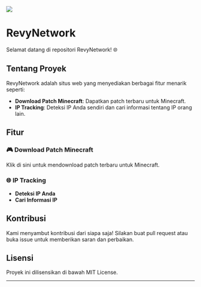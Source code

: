 <img src="https://share.creavite.co/66d597e1ce9f5d4f05105780.gif" >

# RevyNetwork


Selamat datang di repositori RevyNetwork! 🌐

## Tentang Proyek

RevyNetwork adalah situs web yang menyediakan berbagai fitur menarik seperti:
- **Download Patch Minecraft**: Dapatkan patch terbaru untuk Minecraft.
- **IP Tracking**: Deteksi IP Anda sendiri dan cari informasi tentang IP orang lain.

## Fitur

### 🎮 Download Patch Minecraft
Klik di sini untuk mendownload patch terbaru untuk Minecraft.

### 🌐 IP Tracking
- **Deteksi IP Anda**
- **Cari Informasi IP**

## Kontribusi

Kami menyambut kontribusi dari siapa saja! Silakan buat pull request atau buka issue untuk memberikan saran dan perbaikan.

## Lisensi

Proyek ini dilisensikan di bawah MIT License.

---
